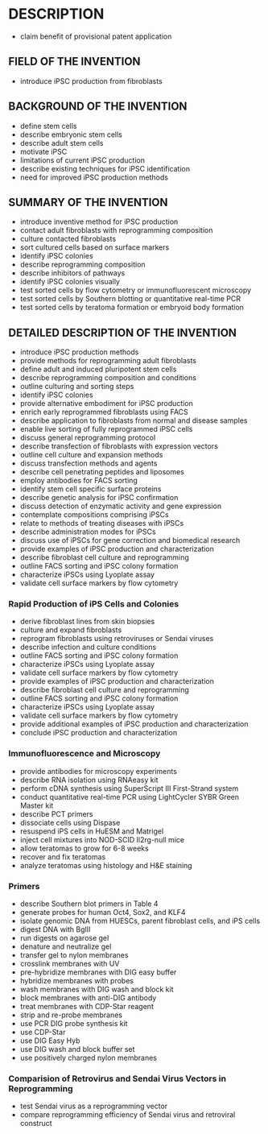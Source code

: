 # DESCRIPTION

- claim benefit of provisional patent application

## FIELD OF THE INVENTION

- introduce iPSC production from fibroblasts

## BACKGROUND OF THE INVENTION

- define stem cells
- describe embryonic stem cells
- describe adult stem cells
- motivate iPSC
- limitations of current iPSC production
- describe existing techniques for iPSC identification
- need for improved iPSC production methods

## SUMMARY OF THE INVENTION

- introduce inventive method for iPSC production
- contact adult fibroblasts with reprogramming composition
- culture contacted fibroblasts
- sort cultured cells based on surface markers
- identify iPSC colonies
- describe reprogramming composition
- describe inhibitors of pathways
- identify iPSC colonies visually
- test sorted cells by flow cytometry or immunofluorescent microscopy
- test sorted cells by Southern blotting or quantitative real-time PCR
- test sorted cells by teratoma formation or embryoid body formation

## DETAILED DESCRIPTION OF THE INVENTION

- introduce iPSC production methods
- provide methods for reprogramming adult fibroblasts
- define adult and induced pluripotent stem cells
- describe reprogramming composition and conditions
- outline culturing and sorting steps
- identify iPSC colonies
- provide alternative embodiment for iPSC production
- enrich early reprogrammed fibroblasts using FACS
- describe application to fibroblasts from normal and disease samples
- enable live sorting of fully reprogrammed iPSC cells
- discuss general reprogramming protocol
- describe transfection of fibroblasts with expression vectors
- outline cell culture and expansion methods
- discuss transfection methods and agents
- describe cell penetrating peptides and liposomes
- employ antibodies for FACS sorting
- identify stem cell specific surface proteins
- describe genetic analysis for iPSC confirmation
- discuss detection of enzymatic activity and gene expression
- contemplate compositions comprising iPSCs
- relate to methods of treating diseases with iPSCs
- describe administration modes for iPSCs
- discuss use of iPSCs for gene correction and biomedical research
- provide examples of iPSC production and characterization
- describe fibroblast cell culture and reprogramming
- outline FACS sorting and iPSC colony formation
- characterize iPSCs using Lyoplate assay
- validate cell surface markers by flow cytometry

### Rapid Production of iPS Cells and Colonies

- derive fibroblast lines from skin biopsies
- culture and expand fibroblasts
- reprogram fibroblasts using retroviruses or Sendai viruses
- describe infection and culture conditions
- outline FACS sorting and iPSC colony formation
- characterize iPSCs using Lyoplate assay
- validate cell surface markers by flow cytometry
- provide examples of iPSC production and characterization
- describe fibroblast cell culture and reprogramming
- outline FACS sorting and iPSC colony formation
- characterize iPSCs using Lyoplate assay
- validate cell surface markers by flow cytometry
- provide additional examples of iPSC production and characterization
- conclude iPSC production and characterization

### Immunofluorescence and Microscopy

- provide antibodies for microscopy experiments
- describe RNA isolation using RNAeasy kit
- perform cDNA synthesis using SuperScript III First-Strand system
- conduct quantitative real-time PCR using LightCycler SYBR Green Master kit
- describe PCT primers
- dissociate cells using Dispase
- resuspend iPS cells in HuESM and Matrigel
- inject cell mixtures into NOD-SCID Il2rg-null mice
- allow teratomas to grow for 6-8 weeks
- recover and fix teratomas
- analyze teratomas using histology and H&E staining

### Primers

- describe Southern blot primers in Table 4
- generate probes for human Oct4, Sox2, and KLF4
- isolate genomic DNA from HUESCs, parent fibroblast cells, and iPS cells
- digest DNA with BglII
- run digests on agarose gel
- denature and neutralize gel
- transfer gel to nylon membranes
- crosslink membranes with UV
- pre-hybridize membranes with DIG easy buffer
- hybridize membranes with probes
- wash membranes with DIG wash and block kit
- block membranes with anti-DIG antibody
- treat membranes with CDP-Star reagent
- strip and re-probe membranes
- use PCR DIG probe synthesis kit
- use CDP-Star
- use DIG Easy Hyb
- use DIG wash and block buffer set
- use positively charged nylon membranes

### Comparision of Retrovirus and Sendai Virus Vectors in Reprogramming

- test Sendai virus as a reprogramming vector
- compare reprogramming efficiency of Sendai virus and retroviral construct


